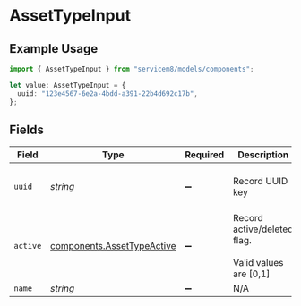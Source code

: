 # AssetTypeInput

## Example Usage

```typescript
import { AssetTypeInput } from "servicem8/models/components";

let value: AssetTypeInput = {
  uuid: "123e4567-6e2a-4bdd-a391-22b4d692c17b",
};
```

## Fields

| Field                                                                    | Type                                                                     | Required                                                                 | Description                                                              | Example                                                                  |
| ------------------------------------------------------------------------ | ------------------------------------------------------------------------ | ------------------------------------------------------------------------ | ------------------------------------------------------------------------ | ------------------------------------------------------------------------ |
| `uuid`                                                                   | *string*                                                                 | :heavy_minus_sign:                                                       | Record UUID key                                                          | 123e4567-6e2a-4bdd-a391-22b4d692c17b                                     |
| `active`                                                                 | [components.AssetTypeActive](../../models/components/assettypeactive.md) | :heavy_minus_sign:                                                       | Record active/deleted flag. <br/><br/>Valid values are [0,1]             |                                                                          |
| `name`                                                                   | *string*                                                                 | :heavy_minus_sign:                                                       | N/A                                                                      |                                                                          |